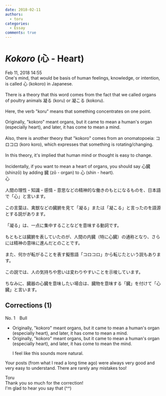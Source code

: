 ```yaml
---
date: 2018-02-11
authors:
  - toru
categories:
  - Essay
comments: true
---
```


# <strong><em>Kokoro</strong></em> (心 - Heart)
<div class="date">Feb 11, 2018 14:55</div>
<div id="post"><div id="body_show_ori">
One's mind, that would be basis of human feelings, knowledge, or intention, is called 心 (kokoro) in Japanese.<br/><br/>There is a theory that this word comes from the fact that we called organs of poultry animals 凝る (koru) or 凝こる (kokoru).<br/><br/>Here, the verb "koru" means that something concentrates on one point.<br/><br/>Originally, "kokoro" meant organs, but it came to mean a human's organ (especially heart), and later, it has come to mean a mind.<br/><br/>Also, there is another theory that "kokoro" comes from an onomatopoeia: コロコロ (koro koro), which expresses that something is rotating/changing.<br/><br/>In this theory, it's implied that human mind or thought is easy to change.<br/><br/>Incidentally, if you want to mean a heart of organs, you should say 心臓 (shinzō) by adding 臓 (zō - organ) to 心 (shin - heart).
</div></div>

<!-- more -->

<div id="post_ja"><div id="body_show_mo">
心<br/><br/>人間の理性・知識・感情・意思などの精神的な働きのもとになるものを、日本語で「心」と言います。<br/><br/>この言葉は、禽獣などの臓腑を見て「凝る」または「凝こる」と言ったのを語源とする説があります。<br/><br/>「凝る」は、一点に集中することなどを意味する動詞です。<br/><br/>もともとは臓腑を表していたのが、人間の内臓（特に心臓）の通称となり、さらには精神の意味に進んだとのことです。<br/><br/>また、何かが転がることを表す擬態語「コロコロ」から転じたという説もあります。<br/><br/>この説では、人の気持ちや思いは変わりやすいことを示唆しています。<br/><br/>ちなみに、臓器の心臓を意味したい場合は、臓物を意味する「臓」を付けて「心臓」と言います。
</div></div>

## Corrections (1)
<div id="block"><div class="first_name"> No. 1　<span class="just_name">Bull</span></div><div id="block2">
<ul class="correction_field">
<li class="incorrect">Originally, "kokoro" meant organs, but it came to mean a human's organ (especially heart), and later, it has come to mean a mind.</li>
<li class="corrected correct">
Originally, "kokoro" meant organs, but it came to mean a human's organ (especially heart), and later, it has come to mean <span class="f_red">the </span>mind.
<p class="correction_comment">I feel like this sounds more natural.</p>
</li>
</ul>
<p class="comment_small">
 Your posts (from what I read a long time ago) were always very good and very easy to understand. There are rarely any mistakes too!
</p>

</div><div class="name"><span class="just_name">Toru</span><br>
Thank you so much for the correction!<br/>I'm glad to hear you say that (^^)
</div>
</div>

